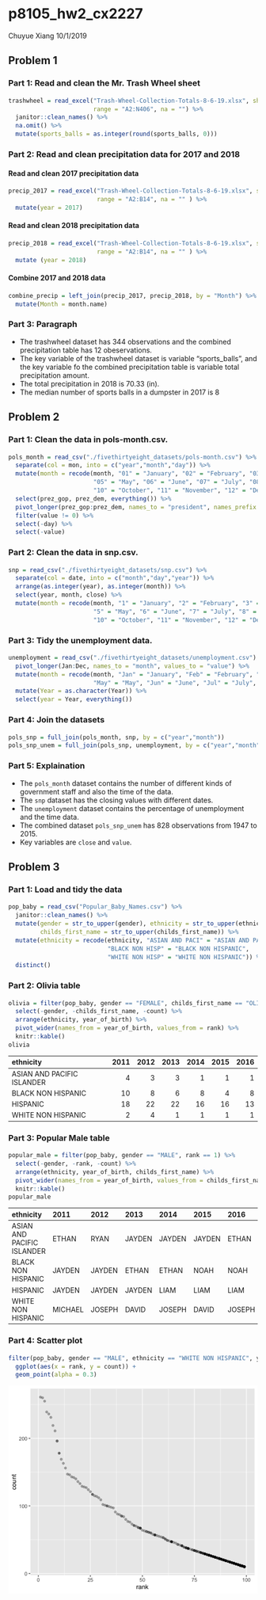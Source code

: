 p8105\_hw2\_cx2227
================
Chuyue Xiang
10/1/2019

## Problem 1

### Part 1: Read and clean the Mr. Trash Wheel sheet

``` r
trashwheel = read_excel("Trash-Wheel-Collection-Totals-8-6-19.xlsx", sheet = "Mr. Trash Wheel",
                        range = "A2:N406", na = "") %>%
  janitor::clean_names() %>%
  na.omit() %>% 
  mutate(sports_balls = as.integer(round(sports_balls, 0)))
```

### Part 2: Read and clean precipitation data for 2017 and 2018

#### Read and clean 2017 precipitation data

``` r
precip_2017 = read_excel("Trash-Wheel-Collection-Totals-8-6-19.xlsx", sheet = "2017 Precipitation", 
                         range = "A2:B14", na = "" ) %>%
  mutate(year = 2017)
```

#### Read and clean 2018 precipitation data

``` r
precip_2018 = read_excel("Trash-Wheel-Collection-Totals-8-6-19.xlsx", sheet = "2018 Precipitation", 
                         range = "A2:B14", na = "" ) %>%
  mutate (year = 2018)
```

#### Combine 2017 and 2018 data

``` r
combine_precip = left_join(precip_2017, precip_2018, by = "Month") %>%
  mutate(Month = month.name)
```

### Part 3: Paragraph

  - The trashwheel dataset has 344 observations and the combined
    precipitation table has 12 obeservations.
  - The key variable of the trashwheel dataset is variable
    “sports\_balls”, and the key variable fo the combined
    precipitation table is variable total precipitation amount.
  - The total precipitation in 2018 is 70.33 (in).
  - The median number of sports balls in a dumpster in 2017 is 8

## Problem 2

### Part 1: Clean the data in pols-month.csv.

``` r
pols_month = read_csv("./fivethirtyeight_datasets/pols-month.csv") %>%
  separate(col = mon, into = c("year","month","day")) %>%
  mutate(month = recode(month, "01" = "January", "02" = "February", "03" = "March", "04" = "April",
                        "05" = "May", "06" = "June", "07" = "July", "08" = "August", "09" = "September",
                        "10" = "October", "11" = "November", "12" = "December")) %>% 
  select(prez_gop, prez_dem, everything()) %>%
  pivot_longer(prez_gop:prez_dem, names_to = "president", names_prefix = "prez_") %>% 
  filter(value != 0) %>% 
  select(-day) %>%
  select(-value)
```

### Part 2: Clean the data in snp.csv.

``` r
snp = read_csv("./fivethirtyeight_datasets/snp.csv") %>% 
  separate(col = date, into = c("month","day","year")) %>% 
  arrange(as.integer(year), as.integer(month)) %>% 
  select(year, month, close) %>% 
  mutate(month = recode(month, "1" = "January", "2" = "February", "3" = "March", "4" = "April",
                        "5" = "May", "6" = "June", "7" = "July", "8" = "August", "9" = "September",
                        "10" = "October", "11" = "November", "12" = "December"))
```

### Part 3: Tidy the unemployment data.

``` r
unemployment = read_csv("./fivethirtyeight_datasets/unemployment.csv") %>% 
  pivot_longer(Jan:Dec, names_to = "month", values_to = "value") %>% 
  mutate(month = recode(month, "Jan" = "January", "Feb" = "February", "Mar" = "March", "Apr" = "April",
                        "May" = "May", "Jun" = "June", "Jul" = "July", "Aug" = "August", "Sep" = "September","Oct" = "October", "Nov" = "November", "Dec" = "December")) %>%
  mutate(Year = as.character(Year)) %>% 
  select(year = Year, everything())
```

### Part 4: Join the datasets

``` r
pols_snp = full_join(pols_month, snp, by = c("year","month"))
pols_snp_unem = full_join(pols_snp, unemployment, by = c("year","month"))
```

### Part 5: Explaination

  - The `pols_month` dataset contains the number of different kinds of
    government staff and also the time of the data.
  - The `snp` dataset has the closing values with different dates.
  - The `unemployment` dataset contains the percentage of unemployment
    and the time data.
  - The combined dataset `pols_snp_unem` has 828 observations from 1947
    to 2015.
  - Key variables are `close` and `value`.

## Problem 3

### Part 1: Load and tidy the data

``` r
pop_baby = read_csv("Popular_Baby_Names.csv") %>% 
  janitor::clean_names() %>% 
  mutate(gender = str_to_upper(gender), ethnicity = str_to_upper(ethnicity),
         childs_first_name = str_to_upper(childs_first_name)) %>% 
  mutate(ethnicity = recode(ethnicity, "ASIAN AND PACI" = "ASIAN AND PACIFIC ISLANDER",
                            "BLACK NON HISP" = "BLACK NON HISPANIC",
                            "WHITE NON HISP" = "WHITE NON HISPANIC")) %>% 
  distinct()
```

### Part 2: Olivia table

``` r
olivia = filter(pop_baby, gender == "FEMALE", childs_first_name == "OLIVIA") %>% 
  select(-gender, -childs_first_name, -count) %>%
  arrange(ethnicity, year_of_birth) %>% 
  pivot_wider(names_from = year_of_birth, values_from = rank) %>% 
  knitr::kable()
olivia
```

| ethnicity                  | 2011 | 2012 | 2013 | 2014 | 2015 | 2016 |
| :------------------------- | ---: | ---: | ---: | ---: | ---: | ---: |
| ASIAN AND PACIFIC ISLANDER |    4 |    3 |    3 |    1 |    1 |    1 |
| BLACK NON HISPANIC         |   10 |    8 |    6 |    8 |    4 |    8 |
| HISPANIC                   |   18 |   22 |   22 |   16 |   16 |   13 |
| WHITE NON HISPANIC         |    2 |    4 |    1 |    1 |    1 |    1 |

### Part 3: Popular Male table

``` r
popular_male = filter(pop_baby, gender == "MALE", rank == 1) %>%
  select(-gender, -rank, -count) %>% 
  arrange(ethnicity, year_of_birth, childs_first_name) %>% 
  pivot_wider(names_from = year_of_birth, values_from = childs_first_name) %>%
  knitr::kable()
popular_male
```

| ethnicity                  | 2011    | 2012   | 2013   | 2014   | 2015   | 2016   |
| :------------------------- | :------ | :----- | :----- | :----- | :----- | :----- |
| ASIAN AND PACIFIC ISLANDER | ETHAN   | RYAN   | JAYDEN | JAYDEN | JAYDEN | ETHAN  |
| BLACK NON HISPANIC         | JAYDEN  | JAYDEN | ETHAN  | ETHAN  | NOAH   | NOAH   |
| HISPANIC                   | JAYDEN  | JAYDEN | JAYDEN | LIAM   | LIAM   | LIAM   |
| WHITE NON HISPANIC         | MICHAEL | JOSEPH | DAVID  | JOSEPH | DAVID  | JOSEPH |

### Part 4: Scatter plot

``` r
filter(pop_baby, gender == "MALE", ethnicity == "WHITE NON HISPANIC", year_of_birth == 2016) %>% 
  ggplot(aes(x = rank, y = count)) + 
  geom_point(alpha = 0.3)
```

![](p8105_hw2_cx2227_files/figure-gfm/unnamed-chunk-12-1.png)<!-- -->
